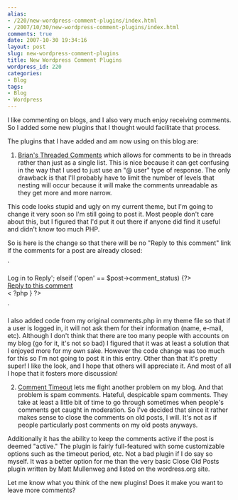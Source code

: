 ```yaml
---
alias:
- /220/new-wordpress-comment-plugins/index.html
- /2007/10/30/new-wordpress-comment-plugins/index.html
comments: true
date: 2007-10-30 19:34:16
layout: post
slug: new-wordpress-comment-plugins
title: New Wordpress Comment Plugins
wordpress_id: 220
categories:
- Blog
tags:
- Blog
- Wordpress
---
```


I like commenting on blogs, and I also very much enjoy receiving comments.  So I added some new plugins that I thought would facilitate that process.

The plugins that I have added and am now using on this blog are:




  1. [Brian's Threaded Comments](http://meidell.dk/archives/2006/12/19/brians-threaded-comments-159/) which allows for comments to be in threads rather than just as a single list.  This is nice because it can get confusing in the way that I used to just use an "@ user" type of response.  The only drawback is that I'll probably have to limit the number of levels that nesting will occur because it will make the comments unreadable as they get more and more narrow.  

This code looks stupid and ugly on my current theme, but I'm going to change it very soon so I'm still going to post it.  Most people don't care about this, but I figured that I'd put it out there if anyone did find it useful and didn't know too much PHP.

So is here is the change so that there will be no "Reply to this comment" link if the comments for a post are already closed:

`<div class='reply'><?php global $user_ID; global $post; if ( get_option("comment_registration") && !$user_ID ) 
  echo '<a href="'.get_option('siteurl') .                                                                                                                                                  
  '/wp-login.php?redirect_to=' . get_permalink() .                                                                                                                         
  '">Log in to Reply'; 
elseif ('open' == $post->comment_status) {?>                                      
  <a href='#' onclick='moveAddCommentBelow("div-comment-<?php echo $c->comment_ID ?>", < ?php echo
  $c->comment_ID ?>, true); return false;'>Reply to this comment</a>       
< ?php } ?>                                                                                                                                                              
</div>`

I also added code from my original comments.php in my theme file so that if a user is logged in, it will not ask them for their information (name, e-mail, etc).  Although I don't think that there are too many people with accounts on my blog (go for it, it's not so bad) I figured that it was at least a solution that I enjoyed more for my own sake.  However the code change was too much for this so I'm not going to post it in this entry.
Other than that it's pretty super!  I like the look, and I hope that others will appreciate it.  And most of all I hope that it fosters more discussion!


  2. [Comment Timeout](http://www.jamesmckay.net/code/comment-timeout/) lets me fight another problem on my blog.  And that problem is spam comments.  Hateful, despicable spam comments.  They take at least a little bit of time to go through sometimes when people's comments get caught in moderation.  So I've decided that since it rather makes sense to close the comments on old posts, I will.  It's not as if people particularly post comments on my old posts anyways.

Additionally it has the ability to keep the comments active if the post is deemed "active."  The plugin is fairly full-featured with some customizable options such as the timeout period, etc.  Not a bad plugin if I do say so myself.  It was a better option for me than the very basic Close Old Posts plugin written by Matt Mullenweg and listed on the wordress.org site.



Let me know what you think of the new plugins!  Does it make you want to leave more comments?
